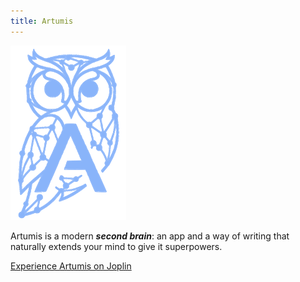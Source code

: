 ```yaml
---
title: Artumis
---
```


![Logo](./_resources/artumis_logo_darkmode.png)  
  
Artumis is a modern ***second brain***: an app and a way of writing that naturally extends your mind to give it superpowers.
  
[Experience Artumis on Joplin](./artumis_on_joplin/home.md)
